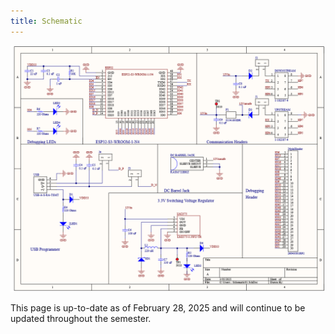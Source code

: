 ```yaml
---
title: Schematic
---
```

![schematic](SchematicImage05mar2025.png)

This page is up-to-date as of February 28, 2025 and will continue to be updated throughout the semester. 